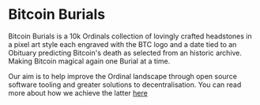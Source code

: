 # Bitcoin Burials

Bitcoin Burials is a 10k Ordinals collection of lovingly crafted headstones in a pixel art style each engraved with the BTC logo and a date tied to an Obituary predicting Bitcoin's death as selected from an historic archive. Making Bitcoin magical again one Burial at a time.

Our aim is to help improve the Ordinal landscape through open source software tooling and greater solutions to decentralisation. You can read more about how we achieve the latter [here](https://bitcoinburials.substack.com/p/funeralfriday-is-upon-us)